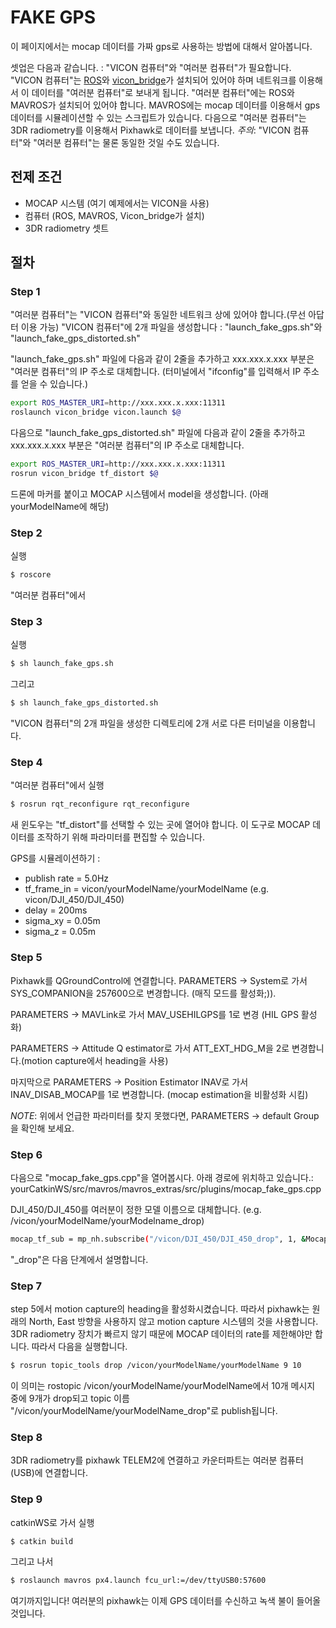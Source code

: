 # FAKE GPS
이 페이지에서는 mocap 데이터를 가짜 gps로 사용하는 방법에 대해서 알아봅니다.

셋업은 다음과 같습니다. :
"VICON 컴퓨터"와 "여러분 컴퓨터"가 필요합니다. "VICON 컴퓨터"는 [ROS](http://www.ros.org/)와 [vicon_bridge](https://github.com/ethz-asl/vicon_bridge)가 설치되어 있어야 하며 네트워크를 이용해서 이 데이터를 "여러분 컴퓨터"로 보내게 됩니다. "여러분 컴퓨터"에는 ROS와 MAVROS가 설치되어 있어야 합니다. MAVROS에는 mocap 데이터를 이용해서 gps 데이터를 시뮬레이션할 수 있는 스크립트가 있습니다.
다음으로 "여러분 컴퓨터"는 3DR radiometry를 이용해서 Pixhawk로 데이터를 보냅니다.
*주의*: "VICON 컴퓨터"와 "여러분 컴퓨터"는 물론 동일한 것일 수도 있습니다.

## 전제 조건
* MOCAP 시스템 (여기 예제에서는 VICON을 사용)
* 컴퓨터 (ROS, MAVROS, Vicon_bridge가 설치)
* 3DR radiometry 셋트

## 절차
### Step 1
"여러분 컴퓨터"는 "VICON 컴퓨터"와 동일한 네트워크 상에 있어야 합니다.(무선 아답터 이용 가능) "VICON 컴퓨터"에 2개 파일을 생성합니다 : "launch_fake_gps.sh"와 "launch_fake_gps_distorted.sh"

"launch_fake_gps.sh" 파일에 다음과 같이 2줄을 추가하고 xxx.xxx.x.xxx 부분은 "여러분 컴퓨터"의 IP 주소로 대체합니다. (터미널에서 "ifconfig"를 입력해서 IP 주소를 얻을 수 있습니다.)
```sh
export ROS_MASTER_URI=http://xxx.xxx.x.xxx:11311
roslaunch vicon_bridge vicon.launch $@
```

다음으로 "launch_fake_gps_distorted.sh" 파일에 다음과 같이 2줄을 추가하고 xxx.xxx.x.xxx 부분은 "여러분 컴퓨터"의 IP 주소로 대체합니다.
```sh
export ROS_MASTER_URI=http://xxx.xxx.x.xxx:11311
rosrun vicon_bridge tf_distort $@
```

드론에 마커를 붙이고 MOCAP 시스템에서 model을 생성합니다. (아래 yourModelName에 해당)

### Step 2
실행
```sh
$ roscore
```
"여러분 컴퓨터"에서


### Step 3
실행
```sh
$ sh launch_fake_gps.sh
```
그리고
```sh
$ sh launch_fake_gps_distorted.sh
```
"VICON 컴퓨터"의 2개 파일을 생성한 디렉토리에 2개 서로 다른 터미널을 이용합니다.


### Step 4
"여러분 컴퓨터"에서 실행
```sh
$ rosrun rqt_reconfigure rqt_reconfigure
```
새 윈도우는 "tf_distort"를 선택할 수 있는 곳에 열어야 합니다. 이 도구로 MOCAP 데이터를 조작하기 위해 파라미터를 편집할 수 있습니다.

GPS를 시뮬레이션하기 :
* publish rate = 5.0Hz
* tf_frame_in = vicon/yourModelName/yourModelName (e.g. vicon/DJI_450/DJI_450)
* delay = 200ms
* sigma_xy = 0.05m
* sigma_z = 0.05m


### Step 5
Pixhawk를 QGroundControl에 연결합니다. PARAMETERS -> System로 가서 SYS_COMPANION을 257600으로 변경합니다. (매직 모드를 활성화;)).

PARAMETERS -> MAVLink로 가서 MAV_USEHILGPS를 1로 변경 (HIL GPS 활성화)

PARAMETERS -> Attitude Q estimator로 가서 ATT_EXT_HDG_M을 2로 변경합니다.(motion capture에서 heading을 사용)

마지막으로 PARAMETERS -> Position Estimator INAV로 가서 INAV_DISAB_MOCAP를 1로 변경합니다. (mocap estimation을 비활성화 시킴)

*NOTE*: 위에서 언급한 파라미터를 찾지 못했다면, PARAMETERS -> default Group을 확인해 보세요.


### Step 6
다음으로 "mocap_fake_gps.cpp"을 열어봅시다. 아래 경로에 위치하고 있습니다.:
yourCatkinWS/src/mavros/mavros_extras/src/plugins/mocap_fake_gps.cpp

DJI_450/DJI_450를 여러분이 정한 모델 이름으로 대체합니다. (e.g. /vicon/yourModelName/yourModelname_drop)
```sh
mocap_tf_sub = mp_nh.subscribe("/vicon/DJI_450/DJI_450_drop", 1, &MocapFakeGPSPlugin::mocap_tf_cb, this);
```
"_drop"은 다음 단계에서 설명합니다.


### Step 7
step 5에서 motion capture의 heading을 활성화시켰습니다. 따라서 pixhawk는 원래의 North, East 방향을 사용하지 않고 motion capture 시스템의 것을 사용합니다. 3DR radiometry 장치가 빠르지 않기 때문에 MOCAP 데이터의 rate를 제한해야만 합니다. 따라서 다음을 실행합니다.
```sh
$ rosrun topic_tools drop /vicon/yourModelName/yourModelName 9 10
```
이 의미는 rostopic /vicon/yourModelName/yourModelName에서 10개 메시지 중에 9개가 drop되고 topic 이름 "/vicon/yourModelName/yourModelName_drop"로 publish됩니다.


### Step 8
3DR radiometry를 pixhawk TELEM2에 연결하고 카운터파트는 여러분 컴퓨터(USB)에 연결합니다.


### Step 9
catkinWS로 가서 실행
```sh
$ catkin build
```
그리고 나서
```sh
$ roslaunch mavros px4.launch fcu_url:=/dev/ttyUSB0:57600
```
여기까지입니다! 여러분의 pixhawk는 이제 GPS 데이터를 수신하고 녹색 불이 들어올 것입니다.
